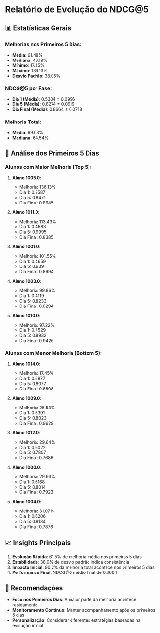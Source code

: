 
# Relatório de Evolução do NDCG@5

## 📊 Estatísticas Gerais

### Melhorias nos Primeiros 5 Dias:
- **Média**: 61.48%
- **Mediana**: 46.18%
- **Mínimo**: 17.45%
- **Máximo**: 136.13%
- **Desvio Padrão**: 38.05%

### NDCG@5 por Fase:
- **Dia 1 (Média)**: 0.5304 ± 0.0956
- **Dia 5 (Média)**: 0.8274 ± 0.0919
- **Dia Final (Média)**: 0.8664 ± 0.0718

### Melhoria Total:
- **Média**: 69.03%
- **Mediana**: 64.54%

## 🎯 Análise dos Primeiros 5 Dias

### Alunos com Maior Melhoria (Top 5):

1. **Aluno 1005.0**:
   - Melhoria: 136.13%
   - Dia 1: 0.3587
   - Dia 5: 0.8471
   - Dia Final: 0.8645

2. **Aluno 1011.0**:
   - Melhoria: 113.43%
   - Dia 1: 0.4683
   - Dia 5: 0.9995
   - Dia Final: 0.8385

3. **Aluno 1001.0**:
   - Melhoria: 101.55%
   - Dia 1: 0.4659
   - Dia 5: 0.9391
   - Dia Final: 0.8994

4. **Aluno 1003.0**:
   - Melhoria: 99.86%
   - Dia 1: 0.4119
   - Dia 5: 0.8233
   - Dia Final: 0.8294

5. **Aluno 1010.0**:
   - Melhoria: 97.22%
   - Dia 1: 0.4529
   - Dia 5: 0.8932
   - Dia Final: 0.9426

### Alunos com Menor Melhoria (Bottom 5):

1. **Aluno 1014.0**:
   - Melhoria: 17.45%
   - Dia 1: 0.6877
   - Dia 5: 0.8077
   - Dia Final: 0.8808

2. **Aluno 1009.0**:
   - Melhoria: 25.53%
   - Dia 1: 0.6391
   - Dia 5: 0.8023
   - Dia Final: 0.9629

3. **Aluno 1012.0**:
   - Melhoria: 29.64%
   - Dia 1: 0.6022
   - Dia 5: 0.7807
   - Dia Final: 0.7686

4. **Aluno 1000.0**:
   - Melhoria: 29.93%
   - Dia 1: 0.6168
   - Dia 5: 0.8014
   - Dia Final: 0.7923

5. **Aluno 1004.0**:
   - Melhoria: 31.07%
   - Dia 1: 0.6206
   - Dia 5: 0.8134
   - Dia Final: 0.7876

## 📈 Insights Principais

1. **Evolução Rápida**: 61.5% de melhoria média nos primeiros 5 dias
2. **Estabilidade**: 38.0% de desvio padrão indica consistência
3. **Impacto Inicial**: 90.2% da melhoria total acontece nos primeiros 5 dias
4. **Performance Final**: NDCG@5 médio final de 0.8664

## 🎯 Recomendações

- **Foco nos Primeiros Dias**: A maior parte da melhoria acontece rapidamente
- **Monitoramento Contínuo**: Manter acompanhamento após os primeiros 5 dias
- **Personalização**: Considerar diferentes estratégias baseadas na evolução inicial
